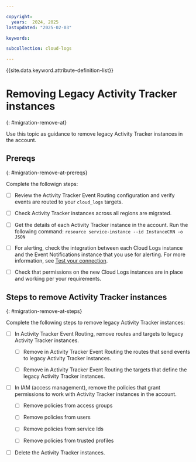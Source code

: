 ```yaml
---

copyright:
  years:  2024, 2025
lastupdated: "2025-02-03"

keywords:

subcollection: cloud-logs

---
```


{{site.data.keyword.attribute-definition-list}}


# Removing Legacy Activity Tracker instances
{: #migration-remove-at}

Use this topic as guidance to remove legacy Activity Tracker instances in the account.

## Prereqs
{: #migration-remove-at-prereqs}

Complete the followign steps:

- [ ] Review the Activity Tracker Event Routing configuration and verify events are routed to your `cloud_logs` targets.

- [ ]  Check Activity Tracker instances across all regions are migrated.

- [ ] Get the details of each Activity Tracker instance in the account. Run the following command: `resource service-instance --id InstanceCRN -o JSON`

- [ ] For alerting, check the integration between each Cloud Logs instance and the Event Notifications instance that you use for alerting. For more information, see [Test your connection](/docs/cloud-logs?topic=cloud-logs-event-notifications-configure#event-notifications-configure-next).

- [ ] Check that permissions on the new Cloud Logs instances are in place and working per your requirements.


## Steps to remove Activity Tracker instances
{: #migration-remove-at-steps}

Complete the following steps to remove legacy Activity Tracker instances:

- [ ] In Activity Tracker Event Routing, remove routes and targets to legacy Activity Tracker instances.

    - [ ] Remove in Activity Tracker Event Routing the routes that send events to legacy Activity Tracker instances.

    - [ ] Remove in Activity Tracker Event Routing the targets that define the legacy Activity Tracker instances.

- [ ] In IAM (access management), remove the policies that grant permissions to work with Activity Tracker instances in the account.

    - [ ] Remove policies from access groups

    - [ ] Remove policies from users

    - [ ] Remove policies from service Ids

    - [ ] Remove policies from trusted profiles

- [ ] Delete the Activity Tracker instances.
